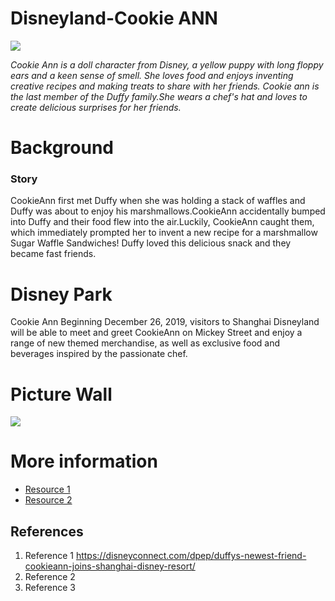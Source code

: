 # Disneyland-Cookie ANN
![](https://secure.cdn1.wdpromedia.cn/resize/mwImage/1/630/354/75/wdpromedia.disney.go.com/media/wdpro-shdr-assets/prod/en-cn/system/images/shdr-dine-cookieann-bakery-cafe-hero-1129.jpg)

*Cookie Ann is a doll character from Disney, a yellow puppy with long floppy ears and a keen sense of smell. She loves food and enjoys inventing creative recipes and making treats to share with her friends. Cookie ann is the last member of the Duffy family.She wears a chef's hat and loves to create delicious surprises for her friends.* 

# Background
### Story
CookieAnn first met Duffy when she was holding a stack of waffles and Duffy was about to enjoy his marshmallows.CookieAnn accidentally bumped into Duffy and their food flew into the air.Luckily, CookieAnn caught them, which immediately prompted her to invent a new recipe for a marshmallow Sugar Waffle Sandwiches! Duffy loved this delicious snack and they became fast friends.

# Disney Park
Cookie Ann Beginning December 26, 2019, visitors to Shanghai Disneyland will be able to meet and greet CookieAnn on Mickey Street and enjoy a range of new themed merchandise, as well as exclusive food and beverages inspired by the passionate chef.

# Picture Wall
![](https://secure.cdn1.wdpromedia.cn/resize/mwImage/1/630/354/75/wdpromedia.disney.go.com/media/wdpro-shdr-assets/prod/en-cn/system/images/shdr-dine-cookieann-bakery-cafe-hero-1129.jpg)

# More information
- [Resource 1](https://www.youtube.com/watch?v=b6yLEqTrh-I)
- [Resource 2](https://disneyparks.disney.go.com/blog/2021/12/cookieann-bakery-cafe-now-open-at-shanghai-disneyland/)


## References
1. Reference 1 https://disneyconnect.com/dpep/duffys-newest-friend-cookieann-joins-shanghai-disney-resort/
2. Reference 2
3. Reference 3